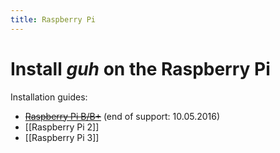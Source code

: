 ```yaml
---
title: Raspberry Pi
---
```


# Install *guh* on the Raspberry Pi 

Installation guides:

* ~~[Raspberry Pi B/B+](https://github.com/guh/guh/wiki/Raspberry-Pi-1)~~ (end of support: 10.05.2016)
* [[Raspberry Pi 2]]
* [[Raspberry Pi 3]]
